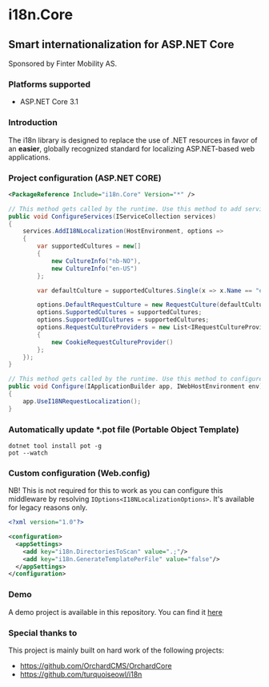 # i18n.Core

## Smart internationalization for ASP.NET Core

Sponsored by Finter Mobility AS.

### Platforms supported

- ASP.NET Core 3.1 

### Introduction

The i18n library is designed to replace the use of .NET resources in favor 
of an **easier**, globally recognized standard for localizing ASP.NET-based web applications.

### Project configuration (ASP.NET CORE)

```xml
<PackageReference Include="i18n.Core" Version="*" />
```

```cs
// This method gets called by the runtime. Use this method to add services to the container.
public void ConfigureServices(IServiceCollection services)
{
    services.AddI18NLocalization(HostEnvironment, options =>
    {
        var supportedCultures = new[]
        {
            new CultureInfo("nb-NO"),
            new CultureInfo("en-US")
        };

        var defaultCulture = supportedCultures.Single(x => x.Name == "en-US");

        options.DefaultRequestCulture = new RequestCulture(defaultCulture);
        options.SupportedCultures = supportedCultures;
        options.SupportedUICultures = supportedCultures;
        options.RequestCultureProviders = new List<IRequestCultureProvider>
        {
            new CookieRequestCultureProvider()
        };
    });
}
```

```cs
// This method gets called by the runtime. Use this method to configure the HTTP request pipeline.
public void Configure(IApplicationBuilder app, IWebHostEnvironment env)
{
    app.UseI18NRequestLocalization();
}
```

### Automatically update *.pot file (Portable Object Template)

```
dotnet tool install pot -g
pot --watch
```

### Custom configuration (Web.config)

NB! This is not required for this to work as you can configure this middleware by resolving `IOptions<I18NLocalizationOptions>`. It's available for legacy reasons only.

```xml
<?xml version="1.0"?>

<configuration>
  <appSettings>
    <add key="i18n.DirectoriesToScan" value=".;"/>
    <add key="i18n.GenerateTemplatePerFile" value="false"/>
  </appSettings>
</configuration>
```

### Demo

A demo project is available in this repository. You can find it [here](https://github.com/fintermobilityas/i18n.core/tree/master/src/i18n.Demo)

### Special thanks to

This project is mainly built on hard work of the following projects:

- https://github.com/OrchardCMS/OrchardCore
- https://github.com/turquoiseowl/i18n

